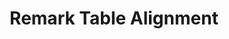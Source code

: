 ---
id: gridsome-remark-table-align
title: Remark Table Alignment
description: Gridsome Remark plugin move the `table` align defintion to the `tableCell` definition.
repository: noxify/gridsome-remark-table-align
type: package
demo: null
docs: /documentation/gridsome-remark-table-align
---
